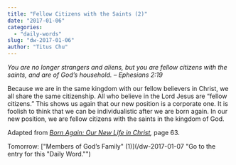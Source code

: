 ```yaml
---
title: "Fellow Citizens with the Saints (2)"
date: "2017-01-06"
categories: 
  - "daily-words"
slug: "dw-2017-01-06"
author: "Titus Chu"
---
```


_You are no longer strangers and aliens, but you are fellow citizens with the saints, and are of God’s household._ _– Ephesians 2:19_

Because we are in the same kingdom with our fellow believers in Christ, we all share the same citizenship. All who believe in the Lord Jesus are “fellow citizens.” This shows us again that our new position is a corporate one. It is foolish to think that we can be individualistic after we are born again. In our new position, we are fellow citizens with the saints in the kingdom of God.

Adapted from _[Born Again: Our New Life in Christ](/book-born-again/ "Go to the listing for this book."),_ page 63.

Tomorrow: ["Members of God’s Family" (1)](/dw-2017-01-07 "Go to the entry for this "Daily Word."")

